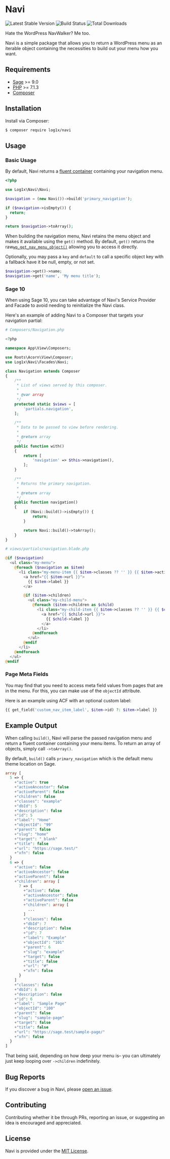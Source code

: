 # Navi

![Latest Stable Version](https://img.shields.io/packagist/v/log1x/navi?style=flat-square)
![Build Status](https://img.shields.io/circleci/build/github/Log1x/navi?style=flat-square)
![Total Downloads](https://img.shields.io/packagist/dt/log1x/navi?style=flat-square)

Hate the WordPress NavWalker? Me too.

Navi is a simple package that allows you to return a WordPress menu as an iterable object containing the necessities to build out your menu how you want.

## Requirements

- [Sage](https://github.com/roots/sage) >= 9.0
- [PHP](https://secure.php.net/manual/en/install.php) >= 7.1.3
- [Composer](https://getcomposer.org/download/)

## Installation

Install via Composer:

```bash
$ composer require log1x/navi
```

## Usage

### Basic Usage

By default, Navi returns a [fluent container](https://laravel.com/api/master/Illuminate/Support/Fluent.html) containing your navigation menu.

```php
<?php

use Log1x\Navi\Navi;

$navigation = (new Navi())->build('primary_navigation');

if ($navigation->isEmpty()) {
  return;
}

return $navigation->toArray();
```

When building the navigation menu, Navi retains the menu object and makes it available using the `get()` method. By default, `get()` returns the raw[`wp_get_nav_menu_object()`](https://codex.wordpress.org/Function_Reference/wp_get_nav_menu_object) allowing you to access it directly.

Optionally, you may pass a `key` and `default` to call a specific object key with a fallback have it be null, empty, or not set.

```php
$navigation->get()->name;
$navigation->get('name', 'My menu title');
```

### Sage 10

When using Sage 10, you can take advantage of Navi's Service Provider and Facade to avoid needing to reinitialize the Navi class.

Here's an example of adding Navi to a Composer that targets your navigation partial:

```php
# Composers/Navigation.php

<?php

namespace App\View\Composers;

use Roots\Acorn\View\Composer;
use Log1x\Navi\Facades\Navi;

class Navigation extends Composer
{
    /**
     * List of views served by this composer.
     *
     * @var array
     */
    protected static $views = [
        'partials.navigation',
    ];

    /**
     * Data to be passed to view before rendering.
     *
     * @return array
     */
    public function with()
    {
        return [
            'navigation' => $this->navigation(),
        ];
    }

    /**
     * Returns the primary navigation.
     *
     * @return array
     */
    public function navigation()
    {
        if (Navi::build()->isEmpty()) {
            return;
        }

        return Navi::build()->toArray();
    }
}
```

```php
# views/partials/navigation.blade.php

@if ($navigation)
  <ul class="my-menu">
    @foreach ($navigation as $item)
      <li class="my-menu-item {{ $item->classes ?? '' }} {{ $item->active ? 'active' : '' }}">
        <a href="{{ $item->url }}">
          {{ $item->label }}
        </a>

        @if ($item->children)
          <ul class="my-child-menu">
            @foreach ($item->children as $child)
              <li class="my-child-item {{ $item->classes ?? '' }} {{ $child->active ? 'active' : '' }}">
                <a href="{{ $child->url }}">
                  {{ $child->label }}
                </a>
              </li>
            @endforeach
          </ul>
        @endif
      </li>
    @endforeach
  </ul>
@endif
```

### Page Meta Fields

You may find that you need to access meta field values from pages that are in the menu. For this, you can make use of the `objectId` attribute.

Here is an example using ACF with an optional custom label:

```php
{{ get_field('custom_nav_item_label', $item->id) ?: $item->label }}
```

## Example Output

When calling `build()`, Navi will parse the passed navigation menu and return a fluent container containing your menu items. To return an array of objects, simply call `->toArray()`.

By default, `build()` calls `primary_navigation` which is the default menu theme location on Sage.

```php
array [
  5 => {
    +"active": true
    +"activeAncestor": false
    +"activeParent": false
    +"children": false
    +"classes": "example"
    +"dbId": 5
    +"description": false
    +"id": 5
    +"label": "Home"
    +"objectId": "99"
    +"parent": false
    +"slug": "home"
    +"target": "_blank"
    +"title": false
    +"url": "https://sage.test/"
    +"xfn": false
  }
  6 => {
    +"active": false
    +"activeAncestor": false
    +"activeParent": false
    +"children": array [
      7 => {
        +"active": false
        +"activeAncestor": false
        +"activeParent": false
        +"children": array [
          ...
        ]
        +"classes": false
        +"dbId": 7
        +"description": false
        +"id": 7
        +"label": "Example"
        +"objectId": "101"
        +"parent": 6
        +"slug": "example"
        +"target": false
        +"title": false
        +"url": "#"
        +"xfn": false
      }
    ]
    +"classes": false
    +"dbId": 6
    +"description": false
    +"id": 6
    +"label": "Sample Page"
    +"objectId": "100"
    +"parent": false
    +"slug": "sample-page"
    +"target": false
    +"title": false
    +"url": "https://sage.test/sample-page/"
    +"xfn": false
  }
]
```

That being said, depending on how deep your menu is– you can ultimately just keep looping over `->children` indefinitely.

## Bug Reports

If you discover a bug in Navi, please [open an issue](https://github.com/log1x/navi/issues).

## Contributing

Contributing whether it be through PRs, reporting an issue, or suggesting an idea is encouraged and appreciated.

## License

Navi is provided under the [MIT License](https://github.com/log1x/navi/blob/master/LICENSE.md).

